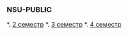 ### NSU-PUBLIC
*. [2 семестр](https://github.com/zpix1/nsu-cheatsheet/tree/content/NSU-PUBLIC/2%20%D1%81%D0%B5%D0%BC%D0%B5%D1%81%D1%82%D1%80/2%20%D1%81%D0%B5%D0%BC%D0%B5%D1%81%D1%82%D1%80.md)
*. [3 семестр](https://github.com/zpix1/nsu-cheatsheet/tree/content/NSU-PUBLIC/3%20%D1%81%D0%B5%D0%BC%D0%B5%D1%81%D1%82%D1%80/3%20%D1%81%D0%B5%D0%BC%D0%B5%D1%81%D1%82%D1%80.md)
*. [4 семестр](https://github.com/zpix1/nsu-cheatsheet/tree/content/NSU-PUBLIC/4%20%D1%81%D0%B5%D0%BC%D0%B5%D1%81%D1%82%D1%80/4%20%D1%81%D0%B5%D0%BC%D0%B5%D1%81%D1%82%D1%80.md)
